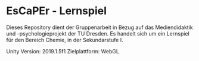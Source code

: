 # EsCaPEr - Lernspiel

Dieses Repository dient der Gruppenarbeit in Bezug auf das Mediendidaktik und -psychologieprojekt der TU Dresden.
Es handelt sich um ein Lernspiel für den Bereich Chemie, in der Sekundarstufe I.

Unity Version: 2019.1.5f1
Zielplattform: WebGL
